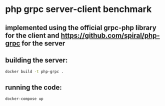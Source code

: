 # php grpc server-client benchmark

## implemented using the official grpc-php library for the client and https://github.com/spiral/php-grpc for the server

## building the server:
```bash
docker build -t php-grpc .
```

## running the code:
```bash
docker-compose up
```

